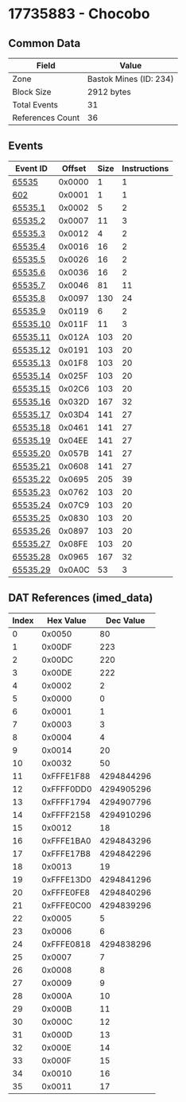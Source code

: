 # 17735883 - Chocobo

## Common Data

| Field            | Value                  |
|------------------|------------------------|
| Zone             | Bastok Mines (ID: 234) |
| Block Size       | 2912 bytes             |
| Total Events     | 31                     |
| References Count | 36                     |

## Events

| Event ID                  | Offset   |   Size |   Instructions |
|---------------------------|----------|--------|----------------|
| [65535](./65535.md)       | 0x0000   |      1 |              1 |
| [602](./602.md)           | 0x0001   |      1 |              1 |
| [65535.1](./65535.1.md)   | 0x0002   |      5 |              2 |
| [65535.2](./65535.2.md)   | 0x0007   |     11 |              3 |
| [65535.3](./65535.3.md)   | 0x0012   |      4 |              2 |
| [65535.4](./65535.4.md)   | 0x0016   |     16 |              2 |
| [65535.5](./65535.5.md)   | 0x0026   |     16 |              2 |
| [65535.6](./65535.6.md)   | 0x0036   |     16 |              2 |
| [65535.7](./65535.7.md)   | 0x0046   |     81 |             11 |
| [65535.8](./65535.8.md)   | 0x0097   |    130 |             24 |
| [65535.9](./65535.9.md)   | 0x0119   |      6 |              2 |
| [65535.10](./65535.10.md) | 0x011F   |     11 |              3 |
| [65535.11](./65535.11.md) | 0x012A   |    103 |             20 |
| [65535.12](./65535.12.md) | 0x0191   |    103 |             20 |
| [65535.13](./65535.13.md) | 0x01F8   |    103 |             20 |
| [65535.14](./65535.14.md) | 0x025F   |    103 |             20 |
| [65535.15](./65535.15.md) | 0x02C6   |    103 |             20 |
| [65535.16](./65535.16.md) | 0x032D   |    167 |             32 |
| [65535.17](./65535.17.md) | 0x03D4   |    141 |             27 |
| [65535.18](./65535.18.md) | 0x0461   |    141 |             27 |
| [65535.19](./65535.19.md) | 0x04EE   |    141 |             27 |
| [65535.20](./65535.20.md) | 0x057B   |    141 |             27 |
| [65535.21](./65535.21.md) | 0x0608   |    141 |             27 |
| [65535.22](./65535.22.md) | 0x0695   |    205 |             39 |
| [65535.23](./65535.23.md) | 0x0762   |    103 |             20 |
| [65535.24](./65535.24.md) | 0x07C9   |    103 |             20 |
| [65535.25](./65535.25.md) | 0x0830   |    103 |             20 |
| [65535.26](./65535.26.md) | 0x0897   |    103 |             20 |
| [65535.27](./65535.27.md) | 0x08FE   |    103 |             20 |
| [65535.28](./65535.28.md) | 0x0965   |    167 |             32 |
| [65535.29](./65535.29.md) | 0x0A0C   |     53 |              3 |

## DAT References (imed_data)

|   Index | Hex Value   |   Dec Value |
|---------|-------------|-------------|
|       0 | 0x0050      |          80 |
|       1 | 0x00DF      |         223 |
|       2 | 0x00DC      |         220 |
|       3 | 0x00DE      |         222 |
|       4 | 0x0002      |           2 |
|       5 | 0x0000      |           0 |
|       6 | 0x0001      |           1 |
|       7 | 0x0003      |           3 |
|       8 | 0x0004      |           4 |
|       9 | 0x0014      |          20 |
|      10 | 0x0032      |          50 |
|      11 | 0xFFFE1F88  |  4294844296 |
|      12 | 0xFFFF0DD0  |  4294905296 |
|      13 | 0xFFFF1794  |  4294907796 |
|      14 | 0xFFFF2158  |  4294910296 |
|      15 | 0x0012      |          18 |
|      16 | 0xFFFE1BA0  |  4294843296 |
|      17 | 0xFFFE17B8  |  4294842296 |
|      18 | 0x0013      |          19 |
|      19 | 0xFFFE13D0  |  4294841296 |
|      20 | 0xFFFE0FE8  |  4294840296 |
|      21 | 0xFFFE0C00  |  4294839296 |
|      22 | 0x0005      |           5 |
|      23 | 0x0006      |           6 |
|      24 | 0xFFFE0818  |  4294838296 |
|      25 | 0x0007      |           7 |
|      26 | 0x0008      |           8 |
|      27 | 0x0009      |           9 |
|      28 | 0x000A      |          10 |
|      29 | 0x000B      |          11 |
|      30 | 0x000C      |          12 |
|      31 | 0x000D      |          13 |
|      32 | 0x000E      |          14 |
|      33 | 0x000F      |          15 |
|      34 | 0x0010      |          16 |
|      35 | 0x0011      |          17 |
